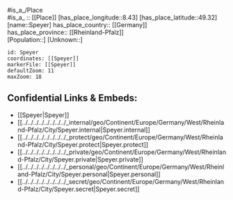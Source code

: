 ﻿---
location: [49.32,8.43] 
mapzoom: [7,12] 
mapmarker: city 
type: City
tags:
- geo/City


SpocWebEntityId: 34411
isDeleted: false
confidential: public

---
#is_a_/Place  
#is_a_ :: [[Place]] 
[has_place_longitude::8.43] 
[has_place_latitude::49.32] 
[name::Speyer] 
has_place_country:: [[Germany]]  
has_place_province:: [[Rheinland-Pfalz]]  
[Population::] 
[Unknown::] 


```leaflet
id: Speyer
coordinates: [[Speyer]] 
markerFile: [[Speyer]] 
defaultZoom: 11 
maxZoom: 18
```


## Confidential Links & Embeds: 
- [[Speyer|Speyer]]  
- [[../../../../../../../../_internal/geo/Continent/Europe/Germany/West/Rheinland-Pfalz/City/Speyer.internal|Speyer.internal]] 
- [[../../../../../../../../_protect/geo/Continent/Europe/Germany/West/Rheinland-Pfalz/City/Speyer.protect|Speyer.protect]] 
- [[../../../../../../../../_private/geo/Continent/Europe/Germany/West/Rheinland-Pfalz/City/Speyer.private|Speyer.private]] 
- [[../../../../../../../../_personal/geo/Continent/Europe/Germany/West/Rheinland-Pfalz/City/Speyer.personal|Speyer.personal]] 
- [[../../../../../../../../_secret/geo/Continent/Europe/Germany/West/Rheinland-Pfalz/City/Speyer.secret|Speyer.secret]] 
